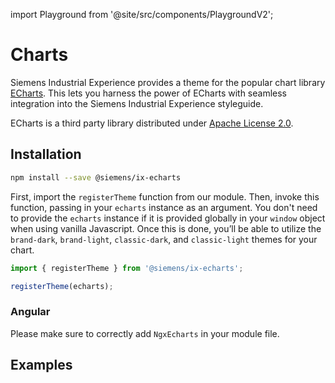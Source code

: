 import Playground from '@site/src/components/PlaygroundV2';

# Charts

Siemens Industrial Experience provides a theme for the popular chart library [ECharts](https://echarts.apache.org/handbook/en/get-started).
This lets you harness the power of ECharts with seamless integration into the Siemens Industrial Experience styleguide.

<div className="siemens-brand-section">

ECharts is a third party library distributed under [Apache License 2.0](https://www.apache.org/licenses).

</div>

## Installation

```sh
npm install --save @siemens/ix-echarts
```

First, import the `registerTheme` function from our module. Then, invoke this function, passing in your `echarts` instance as an argument. You don't need to provide the `echarts` instance if it is provided globally in your `window` object when using vanilla Javascript. Once this is done, you’ll be able to utilize the `brand-dark`, `brand-light`, `classic-dark`, and `classic-light` themes for your chart.

```typescript
import { registerTheme } from '@siemens/ix-echarts';

registerTheme(echarts);
```

### Angular

Please make sure to correctly add `NgxEcharts` in your module file.

## Examples

<Playground
height="40rem"
name="echarts"
noMargin
examplesByName>
</Playground>
